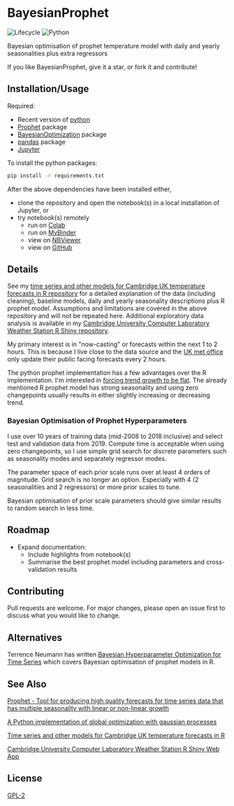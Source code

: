 # BayesianProphet

![Lifecycle
](https://img.shields.io/badge/lifecycle-experimental-orange.svg?style=flat)
![Python
](https://img.shields.io/badge/Python-blue.svg?style=flat)

Bayesian optimisation of prophet temperature model with daily and yearly seasonalities plus extra regressors

If you like BayesianProphet, give it a star, or fork it and contribute!


## Installation/Usage

Required:
 * Recent version of [python](https://www.python.org/)
 * [Prophet](https://github.com/facebook/prophet) package
 * [BayesianOptimization](https://github.com/fmfn/BayesianOptimization) package
 * [pandas](https://pandas.pydata.org/) package
 * [Jupyter](https://jupyter.org/)

To install the python packages:
```sh
pip install -r requirements.txt
```

After the above dependencies have been installed either,
 * clone the repository and open the notebook(s) in a local installation of Jupyter, or
 * try notebook(s) remotely
   * run on [Colab](https://colab.research.google.com/github/makeyourownmaker/BayesianProphet/blob/main/notebooks/BayesOptProphetHyperparameters.ipynb)
   * run on [MyBinder](https://mybinder.org/v2/gh/makeyourownmaker/BayesianProphet/main?filepath=notebooks%2FBayesOptProphetHyperparameters.ipynb)
   * view on [NBViewer](https://nbviewer.jupyter.org/github/makeyourownmaker/BayesianProphet/blob/main/notebooks/BayesOptProphetHyperparameters.ipynb)
   * view on [GitHub](https://github.com/makeyourownmaker/BayesianProphet/blob/main/notebooks/BayesOptProphetHyperparameters.ipynb)


## Details

See my
[time series and other models for Cambridge UK temperature forecasts in R repository](https://github.com/makeyourownmaker/CambridgeTemperatureModel)
for a detailed explanation of the data (including cleaning), baseline models, 
daily and yearly seasonality descriptions plus R prophet model.  Assumptions
and limitations are covered in the above repository and will not be repeated
here.  Additional exploratory data analysis is available in my
[Cambridge University Computer Laboratory Weather Station R Shiny repository](https://github.com/makeyourownmaker/ComLabWeatherShiny).

My primary interest is in "now-casting" or forecasts within the 
next 1 to 2 hours.  This is because I live close to the data source and 
the [UK met office](https://www.metoffice.gov.uk/) only update their public 
facing forecasts every 2 hours.

The python prophet implementation has a few advantages over the R 
implementation.  I'm interested in
[forcing trend growth to be flat](https://facebook.github.io/prophet/docs/additional_topics.html#flat-trend-and-custom-trends).
The already mentioned R prophet model has strong seasonality and
using zero changepoints usually results in either slightly 
increasing or decreasing trend.


### Bayesian Optimisation of Prophet Hyperparameters

I use over 10 years of training data (mid-2008 to 2018 inclusive)
and select test and validation data from 2019.  Compute time is
acceptable when using zero changepoints, so I use simple grid search 
for discrete parameters such as seasonality modes and separately 
regressor modes.

The parameter space of each prior scale runs over at least 4 orders
of magnitude.  Grid search is no longer an option.  Especially with
4 (2 seasonalities and 2 regressors) or more prior scales to tune.

Bayesian optimisation of prior scale parameters should give similar 
results to random search in less time.


## Roadmap

 * Expand documentation:
   * Include highlights from notebook(s)
   * Summarise the best prophet model including parameters and cross-validation results


## Contributing

Pull requests are welcome.  For major changes, please open an issue first to 
discuss what you would like to change.


## Alternatives

Terrence Neumann has written
[Bayesian Hyperparameter Optimization for Time Series](https://rpubs.com/tdneumann/351073)
which covers Bayesian optimisation of prophet models in R.


## See Also

[Prophet - Tool for producing high quality forecasts for time series data that has multiple seasonality with linear or non-linear growth](https://github.com/facebook/prophet)

[A Python implementation of global optimization with gaussian processes](https://github.com/fmfn/BayesianOptimization)

[Time series and other models for Cambridge UK temperature forecasts in R](https://github.com/makeyourownmaker/CambridgeTemperatureModel)

[Cambridge University Computer Laboratory Weather Station R Shiny Web App](https://github.com/makeyourownmaker/ComLabWeatherShiny)


## License

[GPL-2](https://www.gnu.org/licenses/old-licenses/gpl-2.0.en.html)
